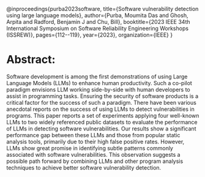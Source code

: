 @inproceedings{purba2023software,
  title={Software vulnerability detection using large language models},
  author={Purba, Moumita Das and Ghosh, Arpita and Radford, Benjamin J and Chu, Bill},
  booktitle={2023 IEEE 34th International Symposium on Software Reliability Engineering Workshops (ISSREW)},
  pages={112--119},
  year={2023},
  organization={IEEE}
}

# Abstract:
Software development is among the first demonstrations of using Large Language Models (LLMs) to enhance human productivity. Such a co-pilot paradigm envisions LLM working side-by-side with human developers to assist in programming tasks. Ensuring the security of software products is a critical factor for the success of such a paradigm. There have been various anecdotal reports on the success of using LLMs to detect vulnerabilities in programs. This paper reports a set of experiments applying four well-known LLMs to two widely referenced public datasets to evaluate the performance of LLMs in detecting software vulnerabilities. Our results show a significant performance gap between these LLMs and those from popular static analysis tools, primarily due to their high false positive rates. However, LLMs show great promise in identifying subtle patterns commonly associated with software vulnerabilities. This observation suggests a possible path forward by combining LLMs and other program analysis techniques to achieve better software vulnerability detection.